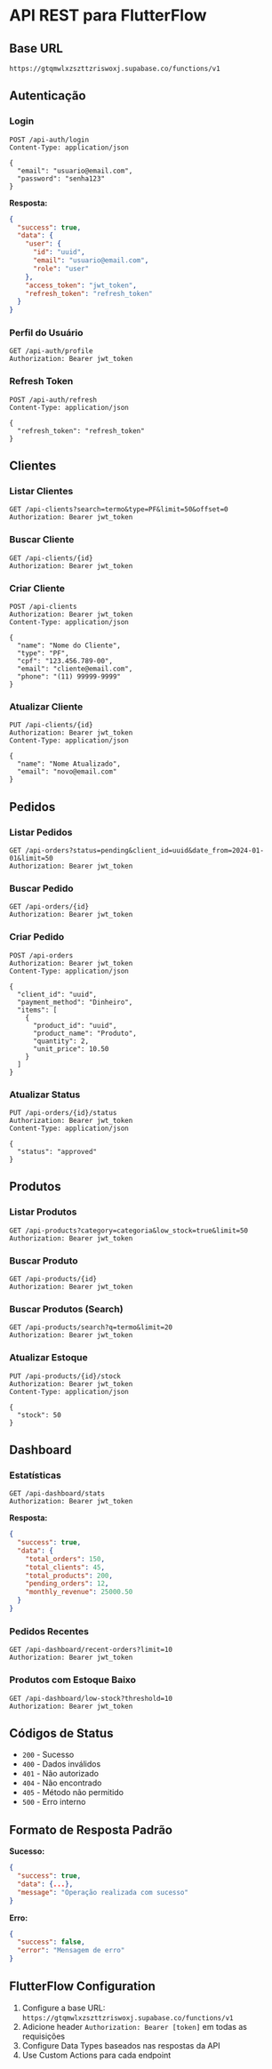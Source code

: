 # API REST para FlutterFlow

## Base URL
```
https://gtqmwlxzszttzriswoxj.supabase.co/functions/v1
```

## Autenticação

### Login
```http
POST /api-auth/login
Content-Type: application/json

{
  "email": "usuario@email.com",
  "password": "senha123"
}
```

**Resposta:**
```json
{
  "success": true,
  "data": {
    "user": {
      "id": "uuid",
      "email": "usuario@email.com",
      "role": "user"
    },
    "access_token": "jwt_token",
    "refresh_token": "refresh_token"
  }
}
```

### Perfil do Usuário
```http
GET /api-auth/profile
Authorization: Bearer jwt_token
```

### Refresh Token
```http
POST /api-auth/refresh
Content-Type: application/json

{
  "refresh_token": "refresh_token"
}
```

## Clientes

### Listar Clientes
```http
GET /api-clients?search=termo&type=PF&limit=50&offset=0
Authorization: Bearer jwt_token
```

### Buscar Cliente
```http
GET /api-clients/{id}
Authorization: Bearer jwt_token
```

### Criar Cliente
```http
POST /api-clients
Authorization: Bearer jwt_token
Content-Type: application/json

{
  "name": "Nome do Cliente",
  "type": "PF",
  "cpf": "123.456.789-00",
  "email": "cliente@email.com",
  "phone": "(11) 99999-9999"
}
```

### Atualizar Cliente
```http
PUT /api-clients/{id}
Authorization: Bearer jwt_token
Content-Type: application/json

{
  "name": "Nome Atualizado",
  "email": "novo@email.com"
}
```

## Pedidos

### Listar Pedidos
```http
GET /api-orders?status=pending&client_id=uuid&date_from=2024-01-01&limit=50
Authorization: Bearer jwt_token
```

### Buscar Pedido
```http
GET /api-orders/{id}
Authorization: Bearer jwt_token
```

### Criar Pedido
```http
POST /api-orders
Authorization: Bearer jwt_token
Content-Type: application/json

{
  "client_id": "uuid",
  "payment_method": "Dinheiro",
  "items": [
    {
      "product_id": "uuid",
      "product_name": "Produto",
      "quantity": 2,
      "unit_price": 10.50
    }
  ]
}
```

### Atualizar Status
```http
PUT /api-orders/{id}/status
Authorization: Bearer jwt_token
Content-Type: application/json

{
  "status": "approved"
}
```

## Produtos

### Listar Produtos
```http
GET /api-products?category=categoria&low_stock=true&limit=50
Authorization: Bearer jwt_token
```

### Buscar Produto
```http
GET /api-products/{id}
Authorization: Bearer jwt_token
```

### Buscar Produtos (Search)
```http
GET /api-products/search?q=termo&limit=20
Authorization: Bearer jwt_token
```

### Atualizar Estoque
```http
PUT /api-products/{id}/stock
Authorization: Bearer jwt_token
Content-Type: application/json

{
  "stock": 50
}
```

## Dashboard

### Estatísticas
```http
GET /api-dashboard/stats
Authorization: Bearer jwt_token
```

**Resposta:**
```json
{
  "success": true,
  "data": {
    "total_orders": 150,
    "total_clients": 45,
    "total_products": 200,
    "pending_orders": 12,
    "monthly_revenue": 25000.50
  }
}
```

### Pedidos Recentes
```http
GET /api-dashboard/recent-orders?limit=10
Authorization: Bearer jwt_token
```

### Produtos com Estoque Baixo
```http
GET /api-dashboard/low-stock?threshold=10
Authorization: Bearer jwt_token
```

## Códigos de Status

- `200` - Sucesso
- `400` - Dados inválidos
- `401` - Não autorizado
- `404` - Não encontrado
- `405` - Método não permitido
- `500` - Erro interno

## Formato de Resposta Padrão

**Sucesso:**
```json
{
  "success": true,
  "data": {...},
  "message": "Operação realizada com sucesso"
}
```

**Erro:**
```json
{
  "success": false,
  "error": "Mensagem de erro"
}
```

## FlutterFlow Configuration

1. Configure a base URL: `https://gtqmwlxzszttzriswoxj.supabase.co/functions/v1`
2. Adicione header `Authorization: Bearer [token]` em todas as requisições
3. Configure Data Types baseados nas respostas da API
4. Use Custom Actions para cada endpoint